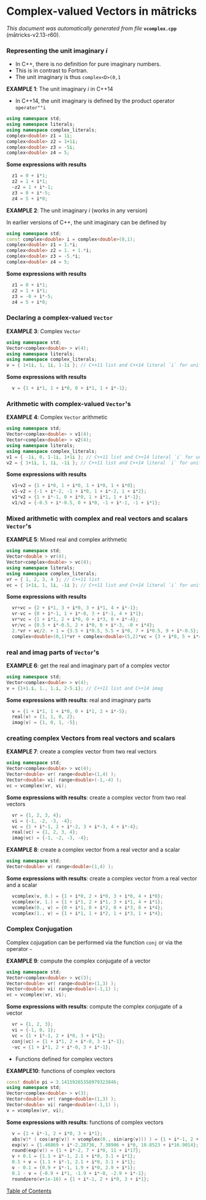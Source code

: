 
# Complex-valued Vectors in mātricks
_This document was automatically generated from file_ **`vcomplex.cpp`** (mātricks-v2.13-r60).

### Representing the unit imaginary _i_
* In C++, there is no definition for pure imaginary numbers.
* This is in contrast to Fortran.
* The unit imaginary is thus `complex<D>(0,1`


**EXAMPLE 1**: The unit imaginary _i_ in C++14

* In C++14, the unit imaginary is defined by the product operator `operator""i`
```C++
using namespace std;
using namespace literals;
using namespace complex_literals;
complex<double> z1 = 1i;
complex<double> z2 = 1+1i;
complex<double> z3 = -5i;
complex<double> z4 = 5;
```
**Some expressions with results**
```C++
  z1 = 0 + i*1; 
  z2 = 1 + i*1; 
  ~z2 = 1 + i*-1; 
  z3 = 0 + i*-5; 
  z4 = 5 + i*0; 
```



**EXAMPLE 2**: The unit imaginary _i_ (works in any version)

In earlier versions of C++, the unit imaginary can be defined by
```C++
using namespace std;
const complex<double> i = complex<double>(0,1);
complex<double> z1 = 1.*i;
complex<double> z2 = 1. + 1.*i;
complex<double> z3 = -5.*i;
complex<double> z4 = 5;
```

**Some expressions with results**
```C++
  z1 = 0 + i*1; 
  z2 = 1 + i*1; 
  z3 = -0 + i*-5; 
  z4 = 5 + i*0; 
```

### Declaring a complex-valued `Vector`


**EXAMPLE 3**: Complex  `Vector` 
```C++
using namespace std;
Vector<complex<double> > v(4);
using namespace literals;
using namespace complex_literals;
v = { 1+1i, 1, 1i, 1-1i }; // C++11 list and C++14 literal `i` for unit imaginary 
```

**Some expressions with results**
```C++
  v = {1 + i*1, 1 + i*0, 0 + i*1, 1 + i*-1}; 
```

### Arithmetic with complex-valued `Vector`'s


**EXAMPLE 4**: Complex `Vector` arithmetic
```C++
using namespace std;
Vector<complex<double> > v1(4);
Vector<complex<double> > v2(4);
using namespace literals;
using namespace complex_literals;
v1 = { -1i, 0, 1-1i, 1+1i }; // C++11 list and C++14 literal `i` for unit imaginary 
v2 = { 1+1i, 1, 1i, -1i }; // C++11 list and C++14 literal `i` for unit imaginary 
```

**Some expressions with results**
```C++
  v1+v2 = {1 + i*0, 1 + i*0, 1 + i*0, 1 + i*0}; 
  v1-v2 = {-1 + i*-2, -1 + i*0, 1 + i*-2, 1 + i*2}; 
  v1*v2 = {1 + i*-1, 0 + i*0, 1 + i*1, 1 + i*-1}; 
  v1/v2 = {-0.5 + i*-0.5, 0 + i*0, -1 + i*-1, -1 + i*1}; 
```

### Mixed arithmetic with complex and real vectors and scalars `Vector`'s


**EXAMPLE 5**: Mixed real and complex arithmetic 
```C++
using namespace std;
Vector<double > vr(4);
Vector<complex<double> > vc(4);
using namespace literals;
using namespace complex_literals;
vr = { 1, 2, 3, 4 }; // C++11 list 
vc = { 1+1i, 1, 1i, -1i }; // C++11 list and C++14 literal `i` for unit imaginary 
```

**Some expressions with results**
```C++
  vr+vc = {2 + i*1, 3 + i*0, 3 + i*1, 4 + i*-1}; 
  vr-vc = {0 + i*-1, 1 + i*-0, 3 + i*-1, 4 + i*1}; 
  vr*vc = {1 + i*1, 2 + i*0, 0 + i*3, 0 + i*-4}; 
  vr/vc = {0.5 + i*-0.5, 2 + i*0, 0 + i*-3, -0 + i*4}; 
  2.*vr + vc/2. + 1 = {3.5 + i*0.5, 5.5 + i*0, 7 + i*0.5, 9 + i*-0.5}; 
  complex<double>(0,1)*vr + complex<double>(5,2)*vc = {3 + i*8, 5 + i*4, -2 + i*8, 2 + i*-1}; 
```

### real and imag parts of `Vector`'s


**EXAMPLE 6**: get the real and imaginary part of a complex vector
```C++
using namespace std;
Vector<complex<double> > v(4);
v = {1+1.i, 1., 1.i, 2-5.i}; // C++11 list and C++14 imag
```

**Some expressions with results**: real and imaginary parts
```C++
  v = {1 + i*1, 1 + i*0, 0 + i*1, 2 + i*-5}; 
  real(v) = {1, 1, 0, 2}; 
  imag(v) = {1, 0, 1, -5}; 
```


### creating complex Vectors from real vectors and scalars


**EXAMPLE 7**: create a complex vector from two real vectors
```C++
using namespace std;
Vector<complex<double> > vc(4);
Vector<double> vr( range<double>(1,4) );
Vector<double> vi( range<double>(-1,-4) );
vc = vcomplex(vr, vi);
```

**Some expressions with results**: create a complex vector from two real vectors
```C++
  vr = {1, 2, 3, 4}; 
  vi = {-1, -2, -3, -4}; 
  vc = {1 + i*-1, 2 + i*-2, 3 + i*-3, 4 + i*-4}; 
  real(vc) = {1, 2, 3, 4}; 
  imag(vc) = {-1, -2, -3, -4}; 
```




**EXAMPLE 8**: create a complex vector from a real vector and a scalar
```C++
using namespace std;
Vector<double> v( range<double>(1,4) );
```

**Some expressions with results**: create a complex vector from a real vector and a scalar
```C++
  vcomplex(v, 0.) = {1 + i*0, 2 + i*0, 3 + i*0, 4 + i*0}; 
  vcomplex(v, 1.) = {1 + i*1, 2 + i*1, 3 + i*1, 4 + i*1}; 
  vcomplex(0., v) = {0 + i*1, 0 + i*2, 0 + i*3, 0 + i*4}; 
  vcomplex(1., v) = {1 + i*1, 1 + i*2, 1 + i*3, 1 + i*4}; 
```


### Complex Conjugation
Complex cojugation can be performed via the function `conj` or via the operator `~`


**EXAMPLE 9**: compute the complex conjugate of a vector
```C++
using namespace std;
Vector<complex<double> > vc(3);
Vector<double> vr( range<double>(1,3) );
Vector<double> vi( range<double>(-1,1) );
vc = vcomplex(vr, vi);
```

**Some expressions with results**: compute the complex conjugate of a vector
```C++
  vr = {1, 2, 3}; 
  vi = {-1, 0, 1}; 
  vc = {1 + i*-1, 2 + i*0, 3 + i*1}; 
  conj(vc) = {1 + i*1, 2 + i*-0, 3 + i*-1}; 
  ~vc = {1 + i*1, 2 + i*-0, 3 + i*-1}; 
```


* Functions defined for complex vectors  


**EXAMPLE10**: functions of complex vectors
```C++
const double pi = 3.14159265358979323846;
using namespace std;
Vector<complex<double> > v(3);
Vector<double> vr( range<double>(1,3) );
Vector<double> vi( range<double>(-1,1) );
v = vcomplex(vr, vi);
```

**Some expressions with results**: functions of complex vectors
```C++
  v = {1 + i*-1, 2 + i*0, 3 + i*1}; 
  abs(v)* ( cos(arg(v)) + vcomplex(0., sin(arg(v))) ) = {1 + i*-1, 2 + i*0, 3 + i*1}; 
  exp(v) = {1.46869 + i*-2.28736, 7.38906 + i*0, 10.8523 + i*16.9014}; 
  round(exp(v)) = {1 + i*-2, 7 + i*0, 11 + i*17}; 
  v + 0.1 = {1.1 + i*-1, 2.1 + i*0, 3.1 + i*1}; 
  0.1 + v = {1.1 + i*-1, 2.1 + i*0, 3.1 + i*1}; 
  v - 0.1 = {0.9 + i*-1, 1.9 + i*0, 2.9 + i*1}; 
  0.1 - v = {-0.9 + i*1, -1.9 + i*-0, -2.9 + i*-1}; 
  roundzero(v+1e-16) = {1 + i*-1, 2 + i*0, 3 + i*1}; 
```



[Table of Contents](README.md)

